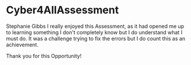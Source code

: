 # Cyber4AllAssessment
Stephanie Gibbs
I really enjoyed this Assessment, as it had opened me up to learning something I don't completely know but I do understand what I must do. It was a challenge trying to fix the errors but I do count this as an achievement.

Thank you for this Opportunity!
